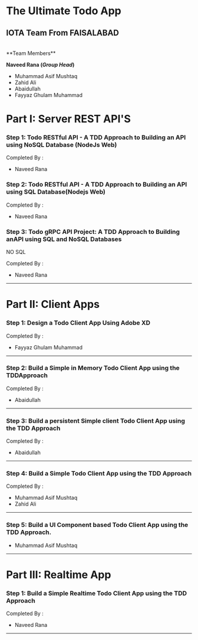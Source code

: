 # The Ultimate Todo App
## IOTA Team From FAISALABAD
<br />
**Team Members**


**Naveed Rana (*Group Head*)**
- Muhammad Asif Mushtaq
- Zahid Ali
- Abaidullah
- Fayyaz Ghulam Muhammad



# Part I: Server REST API'S
### Step 1: Todo RESTful API - A TDD Approach to Building an API using NoSQL Database (NodeJs Web)


Completed By :

 - Naveed Rana




 ### Step 2: Todo RESTful API - A TDD Approach to Building an API using SQL Database(Nodejs Web)

Completed By :

 - Naveed Rana


### Step 3: Todo gRPC API Project: A TDD Approach to Building anAPI using SQL and NoSQL Databases

NO SQL

Completed By :

  - Naveed Rana

 ----

# Part II: Client Apps
### Step 1: Design a Todo Client App Using Adobe XD


Completed By :

 - Fayyaz Ghulam Muhammad

 ---
 ### Step 2: Build a Simple in Memory Todo Client App using the TDDApproach

Completed By :

 - Abaidullah

 ---
 ### Step 3: Build a persistent Simple client Todo Client App using the TDD Approach


Completed By :
 - Abaidullah

 ---
 ### Step 4: Build a Simple Todo Client App using the TDD Approach


Completed By :
 - Muhammad Asif Mushtaq
 - Zahid Ali

 ---
### Step 5: Build a UI Component based Todo Client App using the TDD Approach.

  - Muhammad Asif Mushtaq

 ---
# Part III: Realtime App
### Step 1: Build a Simple Realtime Todo Client App using the TDD Approach


Completed By :
 - Naveed Rana

 ---
